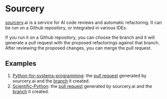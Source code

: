 # Sourcery

[sourcery](https://sourcery.ai/).ai is a service for AI code reviews and
automatic refactoring.  It can be run on a Github repository, or integrated
in various IDEs.

If you run it on a Github repository, you can choose the branch and it will
generate a pull request with the proposed refactorings against that branch.
After reviewing the proposed changes, you can merge the pull request.


## Examples

1. [Python-for-systems-programming](https://github.com/gjbex/Python-for-systems-programming):
   the [pull request](https://github.com/gjbex/Python-for-systems-programming/pull/12)
   generated by sourcery.ai and the [branch](https://github.com/gjbex/Python-for-systems-programming/tree/sourcery/development)
   it created.
1. [Scientific-Python](https://github.com/gjbex/Scientific-Python):
   the [pull request](https://github.com/gjbex/Scientific-Python/pull/19) generated by sourcery.ai and the
   [branch](https://github.com/gjbex/Scientific-Python/tree/sourcery/master) it created.

